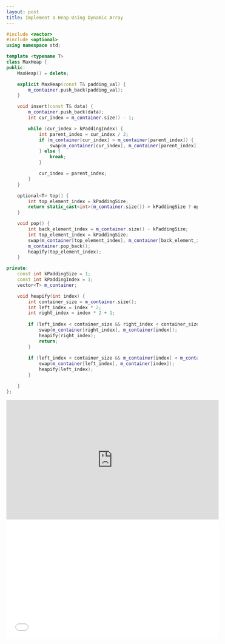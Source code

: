 ```yaml
---
layout: post
title: Implement a Heap Using Dynamic Array
---
```

<link href="github.css" rel="stylesheet" >

```cpp 
#include <vector>
#include <optional>
using namespace std;

template <typename T>
class MaxHeap {
public:
    MaxHeap() = delete;

    explicit MaxHeap(const T& padding_val) {
        m_container.push_back(padding_val);
    }

    void insert(const T& data) {
        m_container.push_back(data);
        int cur_index = m_container.size() - 1;

        while (cur_index > kPaddingIndex) {
            int parent_index = cur_index / 2;
            if (m_container[cur_index] > m_container[parent_index]) {
                swap(m_container[cur_index], m_container[parent_index]);
            } else {
                break;
            }

            cur_index = parent_index;
        }
    }

    optional<T> top() {
        int top_element_index = kPaddingSize;
        return static_cast<int>(m_container.size()) > kPaddingSize ? optional<T>(m_container[top_element_index]) : nullopt;
    }

    void pop() {
        int back_element_index = m_container.size() - kPaddingSize;
        int top_element_index = kPaddingSize;
        swap(m_container[top_element_index], m_container[back_element_index]);
        m_container.pop_back();
        heapify(top_element_index);
    }

private:
    const int kPaddingSize = 1;
    const int kPaddingIndex = 1;
    vector<T> m_container;

    void heapify(int index) {
        int container_size = m_container.size();
        int left_index = index * 2;
        int right_index = index * 2 + 1;
      
        if (left_index < container_size && right_index < container_size && m_container[index] < m_container[right_index] && m_container[left_index] < m_container[right_index]) {
            swap(m_container[right_index], m_container[index]);
            heapify(right_index);
            return;
        }
            
        if (left_index < container_size && m_container[index] < m_container[left_index]) {
            swap(m_container[left_index], m_container[index]);
            heapify(left_index);
        }

    }
};
``` 

<iframe width="560" height="315" src="https://www.youtube.com/embed/GI7CriPmU_M" frameborder="0" allow="autoplay; encrypted-media" allowfullscreen></iframe>
<iframe width="560" height="315" src="//player.bilibili.com/player.html?aid=250166464&bvid=BV1Uv411A7GU&cid=398789482&page=1" scrolling="no" border="0" frameborder="no" framespacing="0" allowfullscreen="true"> </iframe>
